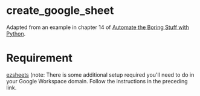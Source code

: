# create_google_sheet
Adapted from an example in chapter 14 of [Automate the Boring Stuff with Python](https://automatetheboringstuff.com/).

# Requirement
[ezsheets](https://pypi.org/project/EZSheets/) (note: There is some additional setup required you'll need to do in your Google Workspace domain. Follow the instructions in the preceding link.

